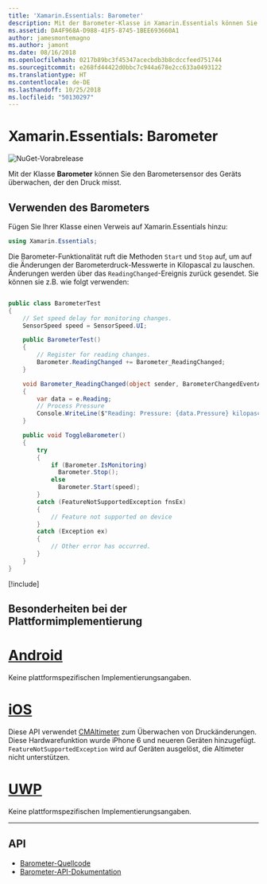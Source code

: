 ```yaml
---
title: 'Xamarin.Essentials: Barometer'
description: Mit der Barometer-Klasse in Xamarin.Essentials können Sie den Barometersensor des Geräts überwachen, der den Druck misst.
ms.assetid: DA4F968A-D988-41F5-8745-1BEE693660A1
author: jamesmontemagno
ms.author: jamont
ms.date: 08/16/2018
ms.openlocfilehash: 0217b89bc3f45347acecbdb3b8cdccfeed751744
ms.sourcegitcommit: e268fd44422d0bbc7c944a678e2cc633a0493122
ms.translationtype: HT
ms.contentlocale: de-DE
ms.lasthandoff: 10/25/2018
ms.locfileid: "50130297"
---
```

# <a name="xamarinessentials-barometer"></a>Xamarin.Essentials: Barometer

![NuGet-Vorabrelease](~/media/shared/pre-release.png)

Mit der Klasse **Barometer** können Sie den Barometersensor des Geräts überwachen, der den Druck misst.

## <a name="using-barometer"></a>Verwenden des Barometers

Fügen Sie Ihrer Klasse einen Verweis auf Xamarin.Essentials hinzu:

```csharp
using Xamarin.Essentials;
```

Die Barometer-Funktionalität ruft die Methoden `Start` und `Stop` auf, um auf die Änderungen der Barometerdruck-Messwerte in Kilopascal zu lauschen. Änderungen werden über das `ReadingChanged`-Ereignis zurück gesendet. Sie können sie z.B. wie folgt verwenden:

```csharp

public class BarometerTest
{
    // Set speed delay for monitoring changes.
    SensorSpeed speed = SensorSpeed.UI;

    public BarometerTest()
    {
        // Register for reading changes.
        Barometer.ReadingChanged += Barometer_ReadingChanged;
    }

    void Barometer_ReadingChanged(object sender, BarometerChangedEventArgs e)
    {
        var data = e.Reading;
        // Process Pressure
        Console.WriteLine($"Reading: Pressure: {data.Pressure} kilopascals");
    }

    public void ToggleBarometer()
    {
        try
        {
            if (Barometer.IsMonitoring)
              Barometer.Stop();
            else
              Barometer.Start(speed);
        }
        catch (FeatureNotSupportedException fnsEx)
        {
            // Feature not supported on device
        }
        catch (Exception ex)
        {
            // Other error has occurred.
        }
    }
}
```

[!include[](~/essentials/includes/sensor-speed.md)]

## <a name="platform-implementation-specifics"></a>Besonderheiten bei der Plattformimplementierung

# <a name="androidtabandroid"></a>[Android](#tab/android)

Keine plattformspezifischen Implementierungsangaben.

# <a name="iostabios"></a>[iOS](#tab/ios)

Diese API verwendet [CMAltimeter](https://developer.apple.com/documentation/coremotion/cmaltimeter#//apple_ref/occ/cl/CMAltimeter) zum Überwachen von Druckänderungen. Diese Hardwarefunktion wurde iPhone 6 und neueren Geräten hinzugefügt. `FeatureNotSupportedException` wird auf Geräten ausgelöst, die Altimeter nicht unterstützen.

# <a name="uwptabuwp"></a>[UWP](#tab/uwp)

Keine plattformspezifischen Implementierungsangaben.

-----

## <a name="api"></a>API

- [Barometer-Quellcode](https://github.com/xamarin/Essentials/tree/master/Xamarin.Essentials/Barometer)
- [Barometer-API-Dokumentation](xref:Xamarin.Essentials.Barometer)
